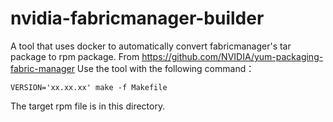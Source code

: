 # nvidia-fabricmanager-builder
A tool that uses docker to automatically convert fabricmanager's tar package to rpm package.
From https://github.com/NVIDIA/yum-packaging-fabric-manager
Use the tool with the following command：
``` shell
VERSION='xx.xx.xx' make -f Makefile 
```
The target rpm file is in this directory.
